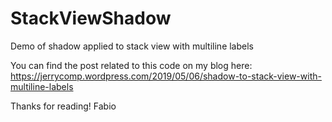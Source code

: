 # StackViewShadow
Demo of shadow applied to stack view with multiline labels

You can find the post related to this code on my blog here:
https://jerrycomp.wordpress.com/2019/05/06/shadow-to-stack-view-with-multiline-labels

Thanks for reading!
Fabio
